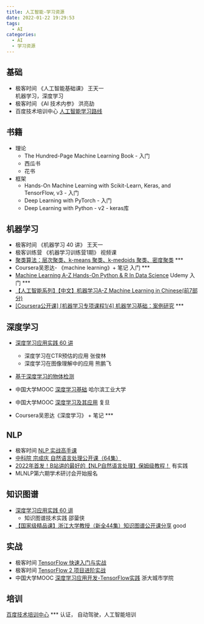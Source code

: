 ```yaml
---
title: 人工智能-学习资源
date: 2022-01-22 19:29:53
tags:
  - AI
categories:
  - AI
  - 学习资源
---
```


<p></p>
<!-- more -->

## 基础
+ 极客时间 《人工智能基础课》  王天一   
  机器学习，深度学习
+ 极客时间 《AI 技术内参》  洪亮劼
+ 百度技术培训中心 [人工智能学习路线](http://bit.baidu.com/courseRouteDetail?id=111) 

## 书籍
+ 理论
  + The Hundred-Page Machine Learning Book - 入门
  + 西瓜书
  + 花书
+ 框架
  + Hands-On Machine Learning with Scikit-Learn, Keras, and TensorFlow, v3 - 入门
  + Deep Learning with PyTorch - 入门
  + Deep Learning with Python - v2 - keras库

## 机器学习 
+ 极客时间 《机器学习 40 讲》  王天一 
+ 极客训练营 《机器学习训练营1期》  视频课 
+ [聚类算法：层次聚类、k-means 聚类、k-medoids 聚类、密度聚类](https://www.bilibili.com/video/BV1Bg411Z77N)  ***
+ Coursera吴恩达- 《machine learning》+ 笔记  入门  *** 
+ [Machine Learning A-Z Hands-On Python & R In Data Science](https://www.bilibili.com/video/av79340208/)  Udemy 入门  ***
+ [【人工智能系列】【中文】机器学习A-Z Machine Learning in Chinese(前7部分)](https://www.bilibili.com/video/BV1KB4y1E73v)
+ [[Coursera公开课] [机器学习专项课程1/4] 机器学习基础：案例研究](https://www.bilibili.com/video/BV1jF411A7VF/)  ***

## 深度学习
+ [深度学习应用实践 60 讲](https://time.geekbang.org/course/detail/100005001-3090)
   + 深度学习在CTR预估的应用   张俊林
   + 深度学习在图像理解中的应用  熊鹏飞
+ [基于深度学习的物体检测](https://www.bilibili.com/video/BV1QS4y1s7RZ)

+ 中国大学MOOC [深度学习基础](https://www.icourse163.org/learn/HIT-1206320802?tid=1468208513#/learn/announce)   哈尔滨工业大学
+ 中国大学MOOC [深度学习及其应用](https://www.icourse163.org/course/FUDAN-1205806833)   复旦
+ Coursera吴恩达《深度学习》 + 笔记 ***

## NLP
+ 极客时间 [NLP 实战高手课](https://time.geekbang.org/course/intro/100046401) 
+ [中科院 宗成庆 自然语言处理公开课（64集）](https://www.bilibili.com/video/BV1Cb411T7Cd) 
+ [2022年首发！B站讲的最好的【NLP自然语言处理】保姆级教程！](https://www.bilibili.com/video/BV1C14y147dp?spm_id_from=333.880.my_history.page.click&vd_source=f6e8c1128f9f264c5ab8d9411a644036)   有实践
+ MLNLP第六期学术研讨会开始报名

## 知识图谱
+ [深度学习应用实践 60 讲](https://time.geekbang.org/course/detail/100005001-3090)
   + 知识图谱技术实践  邵蓥侠
+ [【国家级精品课】浙江大学教授（新全44集）知识图谱公开课分享](https://www.bilibili.com/video/BV1VT411G7Y6?p=6&spm_id_from=333.880.my_history.page.click&vd_source=f6e8c1128f9f264c5ab8d9411a644036)  good 

## 实战
+ 极客时间 [TensorFlow 快速入门与实战](https://time.geekbang.org/course/intro/100023001?tab=catalog)
+ 极客时间 [TensorFlow 2 项目进阶实战](https://time.geekbang.org/course/intro/315)
+ 中国大学MOOC [深度学习应用开发-TensorFlow实践](https://www.icourse163.org/course/ZUCC-1206146808?from=searchPage&outVendor=zw_mooc_pcssjg_)  浙大城市学院

##  培训
[百度技术培训中心](http://bit.baidu.com/)  *** 认证， 自动驾驶，人工智能培训  

